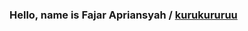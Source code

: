 ### Hello, name is Fajar Apriansyah / [kurukururuu][github]

[github]: https://github.com/kurukururuu